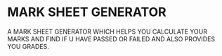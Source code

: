 # MARK SHEET GENERATOR
A MARK SHEET GENERATOR WHICH HELPS YOU CALCULATE YOUR MARKS AND FIND IF U HAVE PASSED OR FAILED AND ALSO PROVIDES YOU GRADES.
